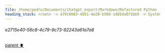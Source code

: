 ```yaml
---
file: /home/pedro/Documents/chatgpt_export/Markdown/Refactored Python `gen_class` Function.md
heading_stack: <root> -> 479c6063-4851-4e28-b58d-1485da871bb9 -> System -> e2715e40-56c8-4c79-9c73-82243a61a7a8
---
```

###### e2715e40-56c8-4c79-9c73-82243a61a7a8
[parent ⬆️](#479c6063-4851-4e28-b58d-1485da871bb9)

